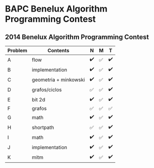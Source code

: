 # BAPC Benelux Algorithm Programming Contest


## 2014 Benelux Algorithm Programming Contest
| Problem  | Contents | N | M | T |
| --- | --- | --- | --- | --- |
| A  | flow |:heavy_check_mark:|:white_check_mark:|:heavy_check_mark:|
| B  | implementation |:heavy_check_mark:|:white_check_mark:|:heavy_check_mark:|
| C  | geometria + minkowski |:heavy_check_mark:|:white_check_mark:|:heavy_check_mark:|
| D  | grafos/ciclos |:white_check_mark:|:white_check_mark:|:heavy_check_mark:|
| E  | bit 2d  |:heavy_check_mark:|:white_check_mark:|:heavy_check_mark:|
| F  | grafos |:white_check_mark:|:white_check_mark:|:white_check_mark:|
| G  | math |:heavy_check_mark:|:white_check_mark:|:heavy_check_mark:|
| H  | shortpath |:white_check_mark:|:white_check_mark:|:heavy_check_mark:|
| I  | math |:heavy_check_mark:|:white_check_mark:|:heavy_check_mark:|
| J  | implementation |:heavy_check_mark:|:white_check_mark:|:heavy_check_mark:|
| K  | mitm |:heavy_check_mark:|:white_check_mark:|:heavy_check_mark:|
